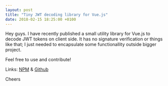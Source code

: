 ```yaml
---
layout: post
title: "Tiny JWT decoding library for Vue.js"
date: 2018-02-15 18:25:00 +0100
---
```


Hey guys. I have recently published a small utility library for Vue.js to decode JWT tokens on client side. It has no signature verification or things like that; I just needed to encapsulate some functionallity outside bigger project.

Feel free to use and contribute!

Links: [NPM](https://www.npmjs.com/package/vue-jwt-decode) & [Github](https://github.com/oskar1233/vue-jwt-decode)

Cheers
